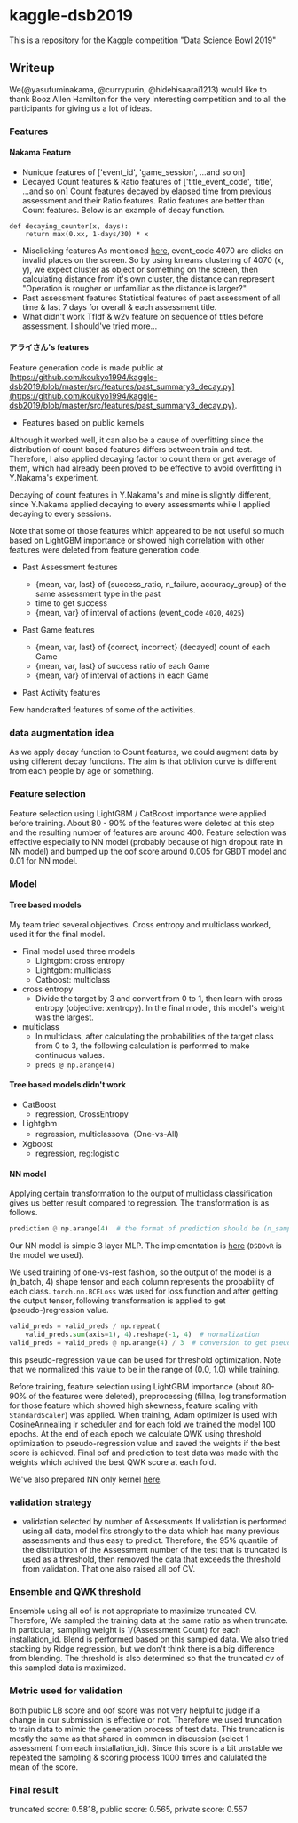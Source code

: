 # kaggle-dsb2019

This is a repository for the Kaggle competition "Data Science Bowl 2019"

## Writeup

We(@yasufuminakama, @currypurin, @hidehisaarai1213) would like to thank Booz Allen Hamilton for the very interesting competition and to all the participants for giving us a lot of ideas.

### Features

#### Nakama Feature
- Nunique features of ['event_id', 'game_session', ...and so on]
- Decayed Count features & Ratio features of ['title_event_code', 'title', ...and so on]
Count features decayed by elapsed time from previous assessment and their Ratio features.
Ratio features are better than Count features.
Below is an example of decay function.
```
def decaying_counter(x, days):
    return max(0.xx, 1-days/30) * x
```
- Misclicking features
As mentioned [here](https://www.kaggle.com/zgzjnbzl/visualizing-distraction-and-misclicking), event_code 4070 are clicks on invalid places on the screen.
So by using kmeans clustering of 4070 (x, y), we expect cluster as object or something on the screen, then calculating distance from it's own cluster, the distance can represent
"Operation is rougher or unfamiliar as the distance is larger?".
- Past assessment features
Statistical features of past assessment of all time & last 7 days for overall & each assessment title.
- What didn't work
TfIdf & w2v feature on sequence of titles before assessment. I should've tried more...

#### アライさん's features

Feature generation code is made public at [https://github.com/koukyo1994/kaggle-dsb2019/blob/master/src/features/past_summary3_decay.py](https://github.com/koukyo1994/kaggle-dsb2019/blob/master/src/features/past_summary3_decay.py).

* Features based on public kernels

Although it worked well, it can also be a cause of overfitting since the distribution of count based features differs between train and test. Therefore, I also applied decaying factor to count them or get average of them, which had already been proved to be effective to avoid overfitting in Y.Nakama's experiment.

Decaying of count features in Y.Nakama's and mine is slightly different, since Y.Nakama applied decaying to every assessments while I applied decaying to every sessions.

Note that some of those features which appeared to be not useful so much based on LightGBM importance or showed high correlation with other features were deleted from feature generation code.

* Past Assessment features
  * {mean, var, last} of {success_ratio, n_failure, accuracy_group} of the same assessment type in the past
  * time to get success
  * {mean, var} of interval of actions (event_code `4020`, `4025`)

* Past Game features
  * {mean, var, last} of {correct, incorrect} (decayed) count of each Game
  * {mean, var, last} of success ratio of each Game
  * {mean, var} of interval of actions in each Game

* Past Activity features

Few handcrafted features of some of the activities.

### data augmentation idea
As we apply decay function to Count features, we could augment data by using different decay functions.
The aim is that oblivion curve is different from each people by age or something.

### Feature selection

Feature selection using LightGBM / CatBoost importance were applied before training. About 80 - 90% of the features were deleted at this step and the resulting number of features are around 400. Feature selection was effective especially to NN model (probably because of high dropout rate in NN model) and bumped up the oof score around 0.005 for GBDT model and 0.01 for NN model.

### Model

#### Tree based models
My team tried several objectives. Cross entropy and multiclass worked, used it for the final model.
* Final model used three models
  * Lightgbm: cross entropy
  * Lightgbm: multiclass
  * Catboost: multiclass
* cross entropy
  * Divide the target by 3 and convert from 0 to 1, then learn with cross entropy (objective: xentropy). In the final model, this model's weight was the largest.
* multiclass
  * In multiclass, after calculating the probabilities of the target class from 0 to 3, the following calculation is performed to make continuous values.
  * `preds @ np.arange(4)`
#### Tree based models didn't work
* CatBoost
  * regression, CrossEntropy
* Lightgbm
  * regression, multiclassova（One-vs-All)
* Xgboost
  * regression, reg:logistic

#### NN model

Applying certain transformation to the output of multiclass classification gives us better result
compared to regression. The transformation is as follows.

```python
prediction @ np.arange(4)  # the format of prediction should be (n_samples, 4)
```

Our NN model is simple 3 layer MLP. The implementation is [here](https://github.com/koukyo1994/kaggle-dsb2019/blob/master/src/models/neural_network/model.py) (`DSBOvR` is the model we used).

We used training of one-vs-rest fashion, so the output of the model is a (n_batch, 4) shape tensor and each column represents the probability of each class. `torch.nn.BCELoss` was used for loss function and after getting the output tensor, following transformation is applied to get (pseudo-)regression value.

```python
valid_preds = valid_preds / np.repeat(
    valid_preds.sum(axis=1), 4).reshape(-1, 4)  # normalization
valid_preds = valid_preds @ np.arange(4) / 3  # conversion to get pseudo-regression value
```

this pseudo-regression value can be used for threshold optimization. Note that we normalized this value to be in the range of (0.0, 1.0) while training.

Before training, feature selection using LightGBM importance (about 80-90% of the features were deleted), preprocessing (fillna, log transformation for those feature which showed high skewness, feature scaling with `StandardScaler`) was applied. When training, Adam optimizer is used with CosineAnnealing lr scheduler and for each fold we trained the model 100 epochs. At the end of each epoch we calculate QWK using threshold optimization to pseudo-regression value and saved the weights if the best score is achieved. Final oof and prediction to test data was made with the weights which achived the best QWK score at each fold.

We've also prepared NN only kernel [here](https://www.kaggle.com/hidehisaarai1213/dsb2019-nn-ovr-reduce-90-val-60-percentile).

### validation strategy
- validation selected by number of Assessments
If validation is performed using all data, model fits strongly to the data which has many previous assessments and thus easy to predict.
Therefore, the 95% quantile of the distribution of the Assessment number of the test that is truncated is used as a threshold, then removed the data that exceeds the threshold from validation. That one also raised all oof CV.

### Ensemble and QWK threshold
Ensemble using all oof is not appropriate to maximize truncated CV.
Therefore, We sampled the training data at the same ratio as when truncate.
In particular, sampling weight is 1/(Assessment Count) for each installation_id.
Blend is performed based on this sampled data. We also tried stacking by Ridge regression, but we don't think there is a big difference from blending.
The threshold is also determined so that the truncated cv of this sampled data is maximized.

### Metric used for validation

Both public LB score and oof score was not very helpful to judge if a change in our submission is effective or not. Therefore we used truncation to train data to mimic the generation process of test data. This truncation is mostly the same as that shared in common in discussion (select 1 assessment from each installation\_id). Since this score is a bit unstable we repeated the sampling & scoring process 1000 times and calulated the mean of the score.

### Final result

truncated score: 0.5818, public score: 0.565, private score: 0.557
